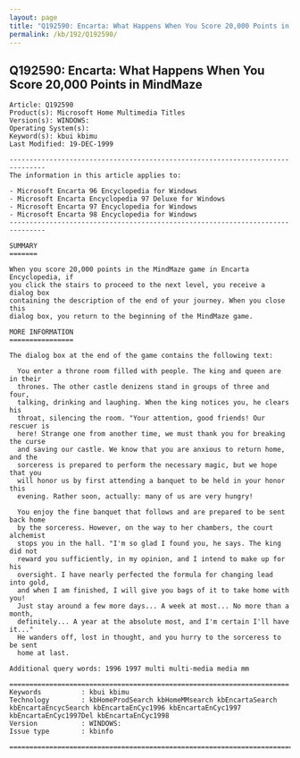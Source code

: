 ```yaml
---
layout: page
title: "Q192590: Encarta: What Happens When You Score 20,000 Points in MindMaze"
permalink: /kb/192/Q192590/
---
```


## Q192590: Encarta: What Happens When You Score 20,000 Points in MindMaze

	Article: Q192590
	Product(s): Microsoft Home Multimedia Titles
	Version(s): WINDOWS:
	Operating System(s): 
	Keyword(s): kbui kbimu
	Last Modified: 19-DEC-1999
	
	-------------------------------------------------------------------------------
	The information in this article applies to:
	
	- Microsoft Encarta 96 Encyclopedia for Windows 
	- Microsoft Encarta Encyclopedia 97 Deluxe for Windows 
	- Microsoft Encarta 97 Encyclopedia for Windows 
	- Microsoft Encarta 98 Encyclopedia for Windows 
	-------------------------------------------------------------------------------
	
	SUMMARY
	=======
	
	When you score 20,000 points in the MindMaze game in Encarta Encyclopedia, if
	you click the stairs to proceed to the next level, you receive a dialog box
	containing the description of the end of your journey. When you close this
	dialog box, you return to the beginning of the MindMaze game.
	
	MORE INFORMATION
	================
	
	The dialog box at the end of the game contains the following text:
	
	  You enter a throne room filled with people. The king and queen are in their
	  thrones. The other castle denizens stand in groups of three and four,
	  talking, drinking and laughing. When the king notices you, he clears his
	  throat, silencing the room. "Your attention, good friends! Our rescuer is
	  here! Strange one from another time, we must thank you for breaking the curse
	  and saving our castle. We know that you are anxious to return home, and the
	  sorceress is prepared to perform the necessary magic, but we hope that you
	  will honor us by first attending a banquet to be held in your honor this
	  evening. Rather soon, actually: many of us are very hungry!
	
	  You enjoy the fine banquet that follows and are prepared to be sent back home
	  by the sorceress. However, on the way to her chambers, the court alchemist
	  stops you in the hall. "I'm so glad I found you, he says. The king did not
	  reward you sufficiently, in my opinion, and I intend to make up for his
	  oversight. I have nearly perfected the formula for changing lead into gold,
	  and when I am finished, I will give you bags of it to take home with you!
	  Just stay around a few more days... A week at most... No more than a month,
	  definitely... A year at the absolute most, and I'm certain I'll have it..."
	  He wanders off, lost in thought, and you hurry to the sorceress to be sent
	  home at last.
	
	Additional query words: 1996 1997 multi multi-media media mm
	
	======================================================================
	Keywords          : kbui kbimu 
	Technology        : kbHomeProdSearch kbHomeMMsearch kbEncartaSearch kbEncartaEncycSearch kbEncartaEnCyc1996 kbEncartaEnCyc1997 kbEncartaEnCyc1997Del kbEncartaEnCyc1998
	Version           : WINDOWS:
	Issue type        : kbinfo
	
	=============================================================================
	
